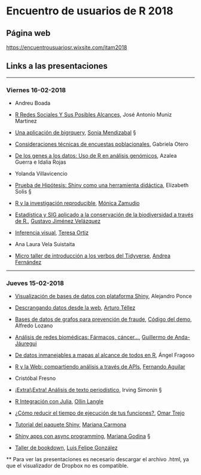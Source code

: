 # Encuentro de usuarios de R 2018

## Página web

<https://encuentrousuariosr.wixsite.com/itam2018>

## Links a las presentaciones

---

### Viernes 16-02-2018

- Andreu	Boada

- [R Redes Sociales Y Sus Posibles Alcances](https://www.dropbox.com/s/9bbn67ohu3xhg4g/Redes%20Sociales%20Encuentro%20R%20ITAM.pdf?dl=0), José Antonio Muniz Martinez

- [Una aplicación de bigrquery](https://www.dropbox.com/s/8w791zm3qjfrzu1/UseR-bigrquery.html?dl=0), [Sonia Mendizabal](https://github.com/Songeo) §

- [Consideraciones técnicas de encuestas poblacionales](https://www.dropbox.com/s/ueuzqkmx7nl0hfz/RDAY_SALUD_CAD.pdf?dl=0), Gabriela Otero

- [De los genes a los datos: Uso de R en análisis genómicos](https://www.dropbox.com/s/k1pfrbtmwv7nx3z/De%20los%20genes%20a%20los%20datos.pptx?dl=0), Azalea Guerra e Idalia Rojas

- Yolanda	Villavicencio

- [Prueba de Hipótesis: Shiny como una herramienta didáctica](https://www.dropbox.com/s/depqbtfywtot8bm/ppt_prueba_hip_shiny.html?dl=0), Elizabeth Solis §

- [R y la investigación reproducible](http://slides.com/monzalo14/deck#/), [Mónica Zamudio](https://github.com/monzalo14)

- [Estadística y SIG aplicado a la conservación de la biodiversidad a través de R.](https://www.dropbox.com/s/44i9glec3q3zn1u/VSC-GJV%20R%20Y%20LA%20CONSERVACI%C3%93N%20DE%20LA%20BIODIVERSIDAD.pdf?dl=0), [Gustavo Jiménez Velázquez](https://vidasilvestrecoatl.com/) 

- [Inferencia visual](https://tereom.github.io/tutoriales/inferencia_visual_pres#1), [Teresa Ortiz](https://github.com/tereom)

- Ana Laura	Vela Suistaita

- [Micro taller de introducción a los verbos del Tidyverse](https://github.com/animalito/tidyverse-verbs), [Andrea Fernández](https://github.com/animalito)

---

### Jueves 15-02-2018

- [Visualización de bases de datos con plataforma Shiny](https://www.dropbox.com/s/cx2wowvjj6m8rum/Visualizaciones%20Shiny.pptx?dl=0), Alejandro Ponce

- [Descrangando datos desde la web](https://github.com/arturoTellez/useR-Mex2018), [Arturo Téllez](https://github.com/arturoTellez)

- [Bases de datos de grafos para prevención de fraude](https://docs.google.com/presentation/d/1JlTneNcOJGxQt5uXRorKp-TABteaP7wLLpg0jhtq3QM/edit?usp=sharing), [Código del demo](https://github.com/alfredolozano/GraphDBagainstFraud), Alfredo Lozano

- [Análisis de redes biomédicas: Fármacos, cáncer...](https://www.dropbox.com/s/quwfup03pdt49vl/useR_gdj.pdf?dl=0), [Guillermo de Anda-Jáuregui](https://github.com/guillermodeandajauregui)

- [De datos inmanejables a mapas al alcance de todos en R](https://www.dropbox.com/s/815k3bdoyb3ags0/AFC_150218.pptx?dl=0), Ángel Fragoso

- [R y la Web: compartiendo análisis a través de APIs](https://docs.google.com/presentation/d/1fr2yir4BEuLEBzBiRZrLEVx4fM2XSSHOdpe1iD6Wig0/edit?usp=sharing), [Fernando Aguilar](https://github.com/dominoFire/r-web)

- Cristóbal	Fresno

- [¡Extra!¡Extra! Análisis de texto periodístico](https://www.dropbox.com/s/f8zclrxaap4soyt/%C2%A1Extra%21%20%C2%A1Extra%21.html?dl=0), Irving Simonin §

- [R Integración con Julia](http://www.ollinlangle.com/useR/julia.html#/), [Ollin Langle](https://github.com/ollin18)

- [¿Cómo reducir el tiempo de ejecución de tus funciones?](http://links.otrenav.com/pres-user-2018), [Omar Trejo](https://github.com/otrenav)

- [Tutorial del paquete Shiny](https://lasquinceletras.shinyapps.io/tutorial-shiny/), [Mariana Carmona](https://github.com/mcarmonabaez)

- [Shiny apps con async programming](https://www.dropbox.com/s/trh10tja512cwo5/presentacion_shiny.html?dl=0), [Mariana Godina](https://github.com/marianaga89) §

- [Taller de bookdown](https://github.com/felipegonzalez/rusuarios-bookdown), [Luis Felipe González](https://github.com/felipegonzalez)

** Para ver las presentaciones es necesario descargar el archivo .html, ya que el visualizador de Dropbox no es compatible.


